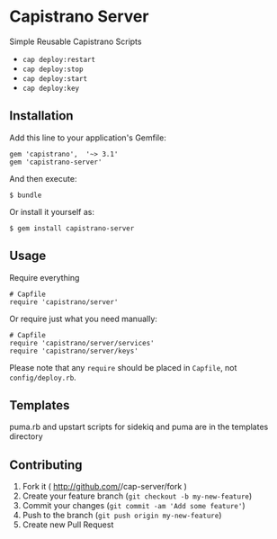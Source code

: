 # Capistrano Server

Simple Reusable Capistrano Scripts

- `cap deploy:restart`
- `cap deploy:stop`
- `cap deploy:start`
- `cap deploy:key`

## Installation

Add this line to your application's Gemfile:

    gem 'capistrano',  '~> 3.1'
    gem 'capistrano-server'

And then execute:

    $ bundle

Or install it yourself as:

    $ gem install capistrano-server

## Usage

Require everything

    # Capfile
    require 'capistrano/server'

Or require just what you need manually:

    # Capfile
    require 'capistrano/server/services'
    require 'capistrano/server/keys'

Please note that any `require` should be placed in `Capfile`, not `config/deploy.rb`.

## Templates

puma.rb and upstart scripts for sidekiq and puma are in the templates directory

## Contributing

1. Fork it ( http://github.com/<my-github-username>/cap-server/fork )
2. Create your feature branch (`git checkout -b my-new-feature`)
3. Commit your changes (`git commit -am 'Add some feature'`)
4. Push to the branch (`git push origin my-new-feature`)
5. Create new Pull Request
